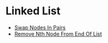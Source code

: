 <h1 id="LL">Linked List</h1>

* [Swap Nodes In Pairs](swap-nodes-in-pairs)
* [Remove Nth Node From End Of List](remove-nth-node-from-end-of-list)
